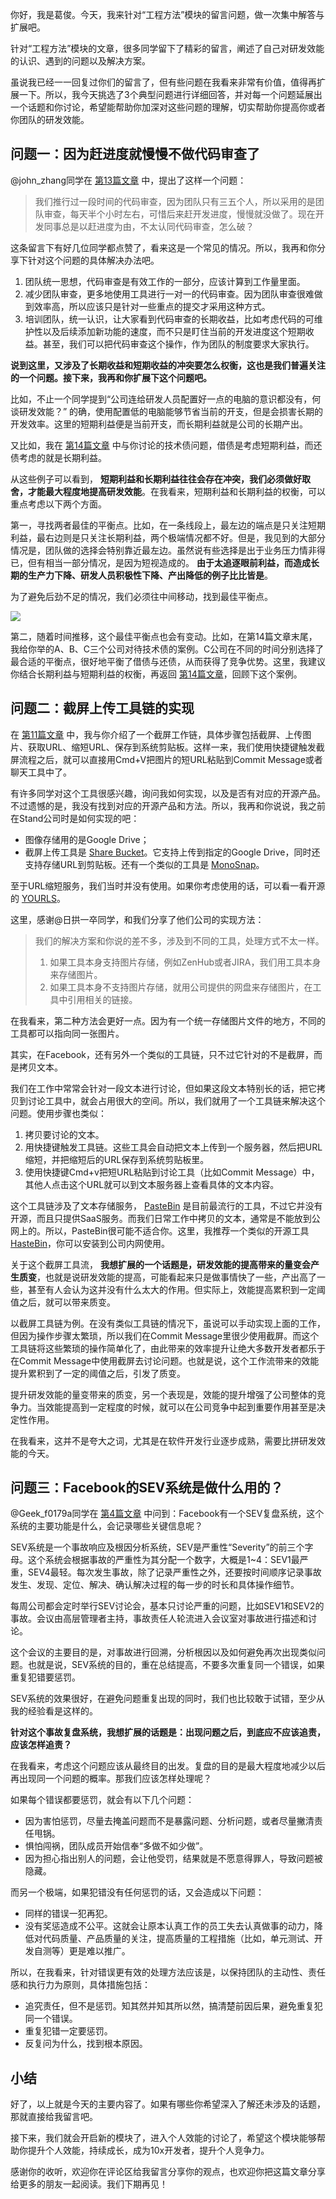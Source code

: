 你好，我是葛俊。今天，我来针对“工程方法”模块的留言问题，做一次集中解答与扩展吧。

针对“工程方法”模块的文章，很多同学留下了精彩的留言，阐述了自己对研发效能的认识、遇到的问题以及解决方案。

虽说我已经一一回复过你们的留言了，但有些问题在我看来非常有价值，值得再扩展一下。所以，我今天挑选了3个典型问题进行详细回答，并对每一个问题延展出一个话题和你讨论，希望能帮助你加深对这些问题的理解，切实帮助你提高你或者你团队的研发效能。

## 问题一：因为赶进度就慢慢不做代码审查了

@john\_zhang同学在 [第13篇文章](https://time.geekbang.org/column/article/138389) 中，提出了这样一个问题：

> 我们推行过一段时间的代码审查，因为团队只有三五个人，所以采用的是团队审查，每天半个小时左右，可惜后来赶开发进度，慢慢就没做了。现在开发同事总是以赶进度为由，不太认同代码审查，怎么破？

这条留言下有好几位同学都点赞了，看来这是一个常见的情况。所以，我再和你分享下针对这个问题的具体解决办法吧。

1. 团队统一思想，代码审查是有效工作的一部分，应该计算到工作量里面。
2. 减少团队审查，更多地使用工具进行一对一的代码审查。因为团队审查很难做到效率高，所以应该只是针对一些重点的提交才采用这种方式。
3. 培训团队，统一认识，让大家看到代码审查的长期收益，比如考虑代码的可维护性以及后续添加新功能的速度，而不只是盯住当前的开发进度这个短期收益。甚至，我们可以把代码审查这个操作，作为团队的制度要求大家执行。

**说到这里，又涉及了长期收益和短期收益的冲突要怎么权衡，这也是我们普遍关注的一个问题。接下来，我再和你扩展下这个问题吧。**

比如，不止一个同学提到“公司连给研发人员配置好一点的电脑的意识都没有，何谈研发效能？” 的确，使用配置低的电脑能够节省当前的开支，但是会损害长期的开发效率。这里的短期利益便是当前开支，而长期利益就是公司的长期产出。

又比如，我在 [第14篇文章](https://time.geekbang.org/column/article/138916) 中与你讨论的技术债问题，借债是考虑短期利益，而还债考虑的就是长期利益。

从这些例子可以看到， **短期利益和长期利益往往会存在冲突，我们必须做好取舍，才能最大程度地提高研发效能**。在我看来，短期利益和长期利益的权衡，可以重点考虑以下两个方面。

第一，寻找两者最佳的平衡点。比如，在一条线段上，最左边的端点是只关注短期利益，最右边则是只关注长期利益，两个极端情况都不好。但是，我见到的大部分情况是，团队做的选择会特别靠近最左边。虽然说有些选择是出于业务压力情非得已，但有相当一部分情况，是因为短视造成的。 **由于太追逐眼前利益，而造成长期的生产力下降、研发人员积极性下降、产出降低的例子比比皆是**。

为了避免后劲不足的情况，我们必须往中间移动，找到最佳平衡点。

![](https://static001.geekbang.org/resource/image/4b/f9/4b78ec355ba10aa352ce87ad63f77cf9.jpg?wh=2474*934)

第二，随着时间推移，这个最佳平衡点也会有变动。比如，在第14篇文章末尾，我给你举的A、B、C三个公司对待技术债的案例。C公司在不同的时间分别选择了最合适的平衡点，很好地平衡了借债与还债，从而获得了竞争优势。这里，我建议你结合长期利益与短期利益的权衡，再返回 [第14篇文章](https://time.geekbang.org/column/article/138916)，回顾下这个案例。

## 问题二：截屏上传工具链的实现

在 [第11篇文章](https://time.geekbang.org/column/article/136070) 中，我与你介绍了一个截屏工作链，具体步骤包括截屏、上传图片、获取URL、缩短URL、保存到系统剪贴板。这样一来，我们使用快捷键触发截屏流程之后，就可以直接用Cmd+V把图片的短URL粘贴到Commit Message或者聊天工具中了。

有许多同学对这个工具很感兴趣，询问我如何实现，以及是否有对应的开源产品。不过遗憾的是，我没有找到对应的开源产品和方法。所以，我再和你说说，我之前在Stand公司时是如何实现的吧：

- 图像存储用的是Google Drive；
- 截屏上传工具是 [Share Bucket](https://fiplab.com/apps/sharebucket-for-mac)。它支持上传到指定的Google Drive，同时还支持存储URL到剪贴板。还有一个类似的工具是 [MonoSnap](https://monosnap.com/welcome)。

至于URL缩短服务，我们当时并没有使用。如果你考虑使用的话，可以看一看开源的 [YOURLS](https://github.com/YOURLS/YOURLS)。

这里，感谢@日拱一卒同学，和我们分享了他们公司的实现方法：

> 我们的解决方案和你说的差不多，涉及到不同的工具，处理方式不太一样。
>
> 1. 如果工具本身支持图片存储，例如ZenHub或者JIRA，我们用工具本身来存储图片。
> 2. 如果工具本身不支持图片存储，就用公司提供的网盘来存储图片，在工具中引用相关的链接。

在我看来，第二种方法会更好一点。因为有一个统一存储图片文件的地方，不同的工具都可以指向同一张图片。

其实，在Facebook，还有另外一个类似的工具链，只不过它针对的不是截屏，而是拷贝文本。

我们在工作中常常会针对一段文本进行讨论，但如果这段文本特别长的话，把它拷贝到讨论工具中，就会占用很大的空间。所以，我们就用了一个工具链来解决这个问题。使用步骤也类似：

1. 拷贝要讨论的文本。
2. 用快捷键触发工具链。这些工具会自动把文本上传到一个服务器，然后把URL缩短，并把缩短后的URL保存到系统剪贴板里。
3. 使用快捷键Cmd+v把短URL粘贴到讨论工具（比如Commit Message）中，其他人点击这个URL就可以到文本服务器上查看具体的文本内容。

这个工具链涉及了文本存储服务， [PasteBin](https://pastebin.com/) 是目前最流行的工具，不过它并没有开源，而且只提供SaaS服务。而我们日常工作中拷贝的文本，通常是不能放到公网上的。所以，PasteBin很可能不适合你。这里，我推荐一个类似的开源工具 [HasteBin](https://github.com/seejohnrun/haste-server)，你可以安装到公司内网使用。

关于这个截屏工具流， **我想扩展的一个话题是，研发效能的提高带来的量变会产生质变**，也就是说研发效能的提高，可能看起来只是做事情快了一些，产出高了一些，甚至有人会认为这并没有什么太大的作用。但实际上，效能提高累积到一定阈值之后，就可以带来质变。

以截屏工具链为例。在没有类似工具链的情况下，虽说可以手动实现上面的工作，但因为操作步骤太繁琐，所以我们在Commit Message里很少使用截屏。而这个工具链将这些繁琐的操作简单化了，由此带来的效率提升让绝大多数开发者都乐于在Commit Message中使用截屏去讨论问题。也就是说，这个工作流带来的效能提升累积到了一定的阈值之后，引发了质变。

提升研发效能的量变带来的质变，另一个表现是，效能的提升增强了公司整体的竞争力。当效能提高到一定程度的时候，就可以在公司竞争中起到重要作用甚至是决定性作用。

在我看来，这并不是夸大之词，尤其是在软件开发行业逐步成熟，需要比拼研发效能的今天。

## 问题三：Facebook的SEV系统是做什么用的？

@Geek\_f0179a同学在 [第4篇文章](https://time.geekbang.org/column/article/128867) 中问到：Facebook有一个SEV复盘系统，这个系统的主要功能是什么，会记录哪些关键信息呢？

SEV系统是一个事故响应及根因分析系统，SEV是严重性“Severity”的前三个字母。这个系统会根据事故的严重性为其分配一个数字，大概是1~4：SEV1最严重，SEV4最轻。每次发生事故，除了记录严重性之外，还要按时间顺序记录事故发生、发现、定位、解决、确认解决过程的每一步的时长和具体操作细节。

每周公司都会定时举行SEV讨论会，基本只讨论严重的问题，比如SEV1和SEV2的事故。会议由高层管理者主持，事故责任人轮流进入会议室对事故进行描述和讨论。

这个会议的主要目的是，对事故进行回溯，分析根因以及如何避免再次出现类似问题。也就是说，SEV系统的目的，重在总结提高，不要多次重复同一个错误，如果重复犯错要惩罚。

SEV系统的效果很好，在避免问题重复出现的同时，我们也比较敢于试错，至少从我的经验看是这样的。

**针对这个事故复盘系统，我想扩展的话题是：出现问题之后，到底应不应该追责，应该怎样追责？**

在我看来，考虑这个问题应该从最终目的出发。复盘的目的是最大程度地减少以后再出现同一个问题的概率。那我们应该怎样处理呢？

如果每个错误都要惩罚，就会有以下几个问题：

- 因为害怕惩罚，尽量去掩盖问题而不是暴露问题、分析问题，或者尽量撇清责任甩锅。
- 惧怕闯祸，团队成员开始信奉“多做不如少做”。
- 因为担心指出别人的问题，会让他受罚，结果就是不愿意得罪人，导致问题被隐藏。

而另一个极端，如果犯错没有任何惩罚的话，又会造成以下问题：

- 同样的错误一犯再犯。
- 没有奖惩造成不公平。这就会让原本认真工作的员工失去认真做事的动力，降低对代码质量、产品质量的关注，提高质量的工程措施（比如，单元测试、开发自测等）更是难以推广。

所以，在我看来，针对错误更有效的处理方法应该是，以保持团队的主动性、责任感和执行力为原则，具体措施包括：

- 追究责任，但不是惩罚。知其然并知其所以然，搞清楚前因后果，避免重复犯同一个错误。
- 重复犯错一定要惩罚。
- 反复问为什么，找到根本原因。

## 小结

好了，以上就是今天的主要内容了。如果有哪些你希望深入了解还未涉及的话题，那就直接给我留言吧。

接下来，我们就会开启新的模块了，进入个人效能的讨论了，希望这个模块能够帮助你提升个人效能，持续成长，成为10x开发者，提升个人竞争力。

感谢你的收听，欢迎你在评论区给我留言分享你的观点，也欢迎你把这篇文章分享给更多的朋友一起阅读。我们下期再见！